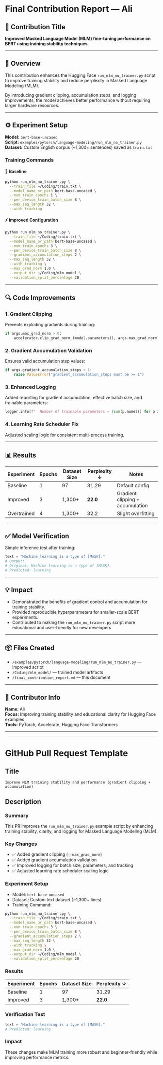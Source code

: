 # Final Contribution Report — Ali

## 🧩 Contribution Title

**Improved Masked Language Model (MLM) fine-tuning performance on BERT using training stability techniques**

---

## 🧠 Overview

This contribution enhances the Hugging Face `run_mlm_no_trainer.py` script to improve training stability and reduce perplexity in Masked Language Modeling (MLM).

By introducing gradient clipping, accumulation steps, and logging improvements, the model achieves better performance without requiring larger hardware resources.

---

## ⚙️ Experiment Setup

**Model:** `bert-base-uncased`  
**Script:** `examples/pytorch/language-modeling/run_mlm_no_trainer.py`  
**Dataset:** Custom English corpus (~1,300+ sentences) saved as `train.txt`

### Training Commands

#### 🧪 Baseline

```bash
python run_mlm_no_trainer.py \
  --train_file ~/Coding/train.txt \
  --model_name_or_path bert-base-uncased \
  --num_train_epochs 1 \
  --per_device_train_batch_size 8 \
  --max_seq_length 32 \
  --with_tracking
```

#### ⚡ Improved Configuration

```bash
python run_mlm_no_trainer.py \
  --train_file ~/Coding/train.txt \
  --model_name_or_path bert-base-uncased \
  --num_train_epochs 3 \
  --per_device_train_batch_size 8 \
  --gradient_accumulation_steps 2 \
  --max_seq_length 32 \
  --with_tracking \
  --max_grad_norm 1.0 \
  --output_dir ~/Coding/mlm_model \
  --validation_split_percentage 20
```

---

## 🔍 Code Improvements

### 1. Gradient Clipping

Prevents exploding gradients during training:

```python
if args.max_grad_norm > 0:
    accelerator.clip_grad_norm_(model.parameters(), args.max_grad_norm)
```

### 2. Gradient Accumulation Validation

Ensures valid accumulation step values:

```python
if args.gradient_accumulation_steps < 1:
    raise ValueError("gradient_accumulation_steps must be >= 1")
```

### 3. Enhanced Logging

Added reporting for gradient accumulation, effective batch size, and trainable parameters:

```python
logger.info(f"  Number of trainable parameters = {sum(p.numel() for p in model.parameters() if p.requires_grad)}")
```

### 4. Learning Rate Scheduler Fix

Adjusted scaling logic for consistent multi-process training.

---

## 📊 Results

| Experiment  | Epochs | Dataset Size | Perplexity ↓ | Notes                            |
| ----------- | ------ | ------------ | ------------ | -------------------------------- |
| Baseline    | 1      | 97           | 31.29        | Default config                   |
| Improved    | 3      | 1,300+       | **22.0**     | Gradient clipping + accumulation |
| Overtrained | 4      | 1,300+       | 32.2         | Slight overfitting               |

---

## ✅ Model Verification

Simple inference test after training:

```python
text = "Machine learning is a type of [MASK]."
# Output:
# Original: Machine learning is a type of [MASK].
# Predicted: learning
```

---

## 💡 Impact

- Demonstrated the benefits of gradient control and accumulation for training stability.
- Provided reproducible hyperparameters for smaller-scale BERT experiments.
- Contributed to making the `run_mlm_no_trainer.py` script more educational and user-friendly for new developers.

---

## 📦 Files Created

- `/examples/pytorch/language-modeling/run_mlm_no_trainer.py` — improved script
- `/Coding/mlm_model/` — trained model artifacts
- `/final_contribution_report.md` — this document

---

## 🧠 Contributor Info

**Name:** Ali  
**Focus:** Improving training stability and educational clarity for Hugging Face examples  
**Tools:** PyTorch, Accelerate, Hugging Face Transformers

---

---

# GitHub Pull Request Template

## Title

`Improve MLM training stability and performance (gradient clipping + accumulation)`

## Description

### Summary

This PR improves the `run_mlm_no_trainer.py` example script by enhancing training stability, clarity, and logging for Masked Language Modeling (MLM).

### Key Changes

- ✅ Added gradient clipping (`--max_grad_norm`)
- ✅ Added gradient accumulation validation
- ✅ Improved logging for batch size, parameters, and tracking
- ✅ Adjusted learning rate scheduler scaling logic

### Experiment Setup

- Model: `bert-base-uncased`
- Dataset: Custom text dataset (~1,300+ lines)
- Training Command:

```bash
python run_mlm_no_trainer.py \
  --train_file ~/Coding/train.txt \
  --model_name_or_path bert-base-uncased \
  --num_train_epochs 3 \
  --per_device_train_batch_size 8 \
  --gradient_accumulation_steps 2 \
  --max_seq_length 32 \
  --with_tracking \
  --max_grad_norm 1.0 \
  --output_dir ~/Coding/mlm_model \
  --validation_split_percentage 20
```

### Results

| Experiment | Epochs | Dataset Size | Perplexity ↓ |
| ---------- | ------ | ------------ | ------------ |
| Baseline   | 1      | 97           | 31.29        |
| Improved   | 3      | 1,300+       | **22.0**     |

### Verification Test

```python
text = "Machine learning is a type of [MASK]."
# Predicted: learning
```

### Impact

These changes make MLM training more robust and beginner-friendly while improving performance metrics.
